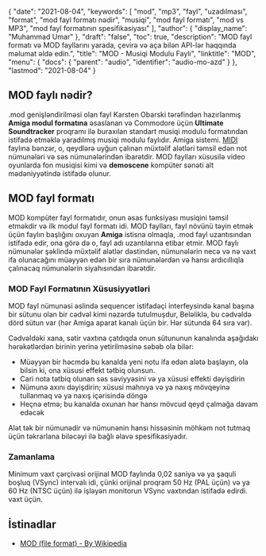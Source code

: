 {
  "date": "2021-08-04",
  "keywords": [
"mod",
"mp3",
"fayl",
"uzadılması",
"format",
"mod fayl formatı nədir",
"musiqi",
"mod fayl formatı",
"mod vs MP3",
"mod fayl formatının spesifikasiyası"
],
  "author": {
    "display_name": "Muhammad Umar"
},
  "draft": "false",
  "toc": true,
  "description": "MOD fayl formatı və MOD fayllarını yarada, çevirə və aça bilən API-lər haqqında məlumat əldə edin.",
  "title": "MOD - Musiqi Modulu Faylı",
  "linktitle": "MOD",
  "menu": {
    "docs": {
      "parent": "audio",
      "identifier": "audio-mo-azd"
}
},
  "lastmod": "2021-08-04"
}

## MOD faylı nədir?
.mod genişləndirilməsi olan fayl Karsten Obarski tərəfindən hazırlanmış **Amiga modul formatına** əsaslanan və Commodore üçün **Ultimate Soundtracker** proqramı ilə buraxılan standart musiqi modulu formatından istifadə etməklə yaradılmış musiqi modulu faylıdır. Amiga sistemi. [MIDI](/audio/mid/) faylına bənzər, o, qeydlərə uyğun çalınan müxtəlif alətləri təmsil edən not nümunələri və səs nümunələrindən ibarətdir. MOD faylları xüsusilə video oyunlarda fon musiqisi kimi və **demoscene** kompüter sənəti alt mədəniyyətində istifadə olunur.

## MOD fayl formatı

MOD kompüter fayl formatıdır, onun əsas funksiyası musiqini təmsil etməkdir və ilk modul fayl formatı idi. MOD faylları, fayl növünü təyin etmək üçün faylın başlığını oxuyan **Amiga** istisna olmaqla, .mod fayl uzantısından istifadə edir, ona görə də o, fayl adı uzantılarına etibar etmir. MOD faylı nümunələr şəklində müxtəlif alətlər dəstindən, nümunələrin necə və nə vaxt ifa olunacağını müəyyən edən bir sıra nümunələrdən və hansı ardıcıllıqla çalınacaq nümunələrin siyahısından ibarətdir.

### MOD Fayl Formatının Xüsusiyyətləri

MOD fayl nümunəsi əslində sequencer istifadəçi interfeysində kanal başına bir sütunu olan bir cədvəl kimi nəzərdə tutulmuşdur, Beləliklə, bu cədvəldə dörd sütun var (hər Amiga aparat kanalı üçün bir. Hər sütunda 64 sıra var).

Cədvəldəki xana, sətir vaxtına çatdıqda onun sütununun kanalında aşağıdakı hərəkətlərdən birinin yerinə yetirilməsinə səbəb ola bilər:

- Müəyyən bir həcmdə bu kanalda yeni notu ifa edən alətə başlayın, ola bilsin ki, ona xüsusi effekt tətbiq olunsun.
- Cari nota tətbiq olunan səs səviyyəsini və ya xüsusi effekti dəyişdirin
- Nümunə axını dəyişdirin; xüsusi mahnıya və ya naxış mövqeyinə tullanmaq və ya naxış içərisində döngə
- Heçnə etmə; bu kanalda oxunan hər hansı mövcud qeyd çalmağa davam edəcək

Alət tək bir nümunədir və nümunənin hansı hissəsinin möhkəm not tutmaq üçün təkrarlana biləcəyi ilə bağlı əlavə spesifikasiyadır.

### Zamanlama
Minimum vaxt çərçivəsi orijinal MOD faylında 0,02 saniyə və ya şaquli boşluq (VSync) intervalı idi, çünki orijinal proqram 50 Hz (PAL üçün) və ya 60 Hz (NTSC üçün) ilə işləyən monitorun VSync vaxtından istifadə edirdi. vaxt üçün.

## İstinadlar

* [MOD (file format) - By Wikipedia](https://en.wikipedia.org/wiki/MOD_(file_format))
